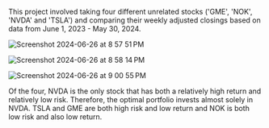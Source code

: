 This project involved taking four different unrelated stocks ('GME', 'NOK', 'NVDA' and 'TSLA') and comparing their weekly adjusted closings based on data from June 1, 2023 - May 30, 2024.

![Screenshot 2024-06-26 at 8 57 51 PM](https://github.com/annikaboudwin/tech-stock-analysis/assets/4967101/c79699db-bdd0-4b85-88d6-fc325db5f7ee)

![Screenshot 2024-06-26 at 8 58 14 PM](https://github.com/annikaboudwin/tech-stock-analysis/assets/4967101/18a88b9d-bf48-4d43-8a78-85d3ff273a8f)

![Screenshot 2024-06-26 at 9 00 55 PM](https://github.com/annikaboudwin/tech-stock-analysis/assets/4967101/e12e3e1b-2fc3-4b19-af44-b737445548da)

Of the four, NVDA is the only stock that has both a relatively high return and relatively low risk. Therefore, the optimal portfolio invests almost solely in NVDA. TSLA and GME are both high risk and low return and NOK is both low risk and also low return.
